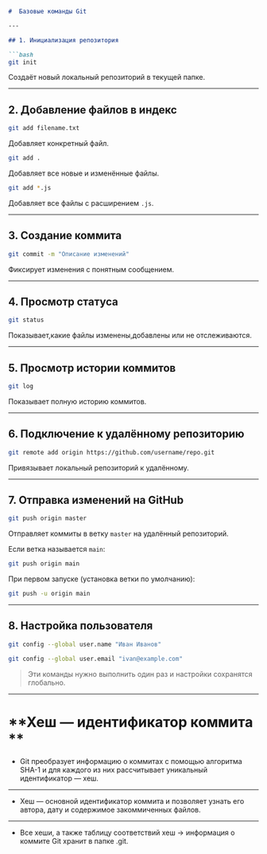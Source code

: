 
```markdown
#  Базовые команды Git

---

## 1. Инициализация репозитория

```bash
git init
```
Создаёт новый локальный репозиторий в текущей папке.

---

## 2. Добавление файлов в индекс

```bash
git add filename.txt
```
Добавляет конкретный файл.

```bash
git add .
```
Добавляет все новые и изменённые файлы.

```bash
git add *.js
```
Добавляет все файлы с расширением `.js`.

---

## 3. Создание коммита

```bash
git commit -m "Описание изменений"
```
Фиксирует изменения с понятным сообщением.

---

## 4. Просмотр статуса

```bash
git status
```
Показывает,какие файлы изменены,добавлены или не отслеживаются.

---

## 5. Просмотр истории коммитов

```bash
git log
```
Показывает полную историю коммитов.

---

## 6. Подключение к удалённому репозиторию

```bash
git remote add origin https://github.com/username/repo.git
```
Привязывает локальный репозиторий к удалённому.


---

## 7. Отправка изменений на GitHub

```bash
git push origin master
```
Отправляет коммиты в ветку `master` на удалённый репозиторий.

Если ветка называется `main`:
```bash
git push origin main
```

При первом запуске (установка ветки по умолчанию):
```bash
git push -u origin main
```

---

## 8. Настройка пользователя

```bash
git config --global user.name "Иван Иванов"
```

```bash
git config --global user.email "ivan@example.com"
```

> Эти команды нужно выполнить один раз и настройки сохранятся глобально.

---

# **Хеш — идентификатор коммита **

- Git преобразует информацию о коммитах с помощью алгоритма SHA-1 и для каждого из них рассчитывает уникальный идентификатор — хеш.

------------

- Хеш — основной идентификатор коммита и позволяет узнать его автора, дату и содержимое закоммиченных файлов.

------------

- Все хеши, а также таблицу соответствий хеш → информация о коммите Git хранит в папке .git.